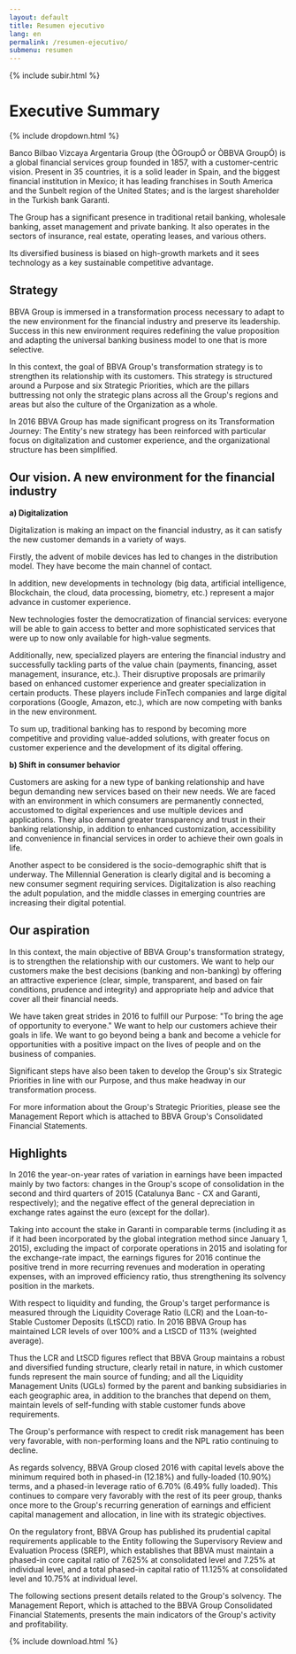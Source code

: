 ```yaml
---
layout: default
title: Resumen ejecutivo
lang: en
permalink: /resumen-ejecutivo/
submenu: resumen
---
```


{% include subir.html %}


# Executive Summary

{% include dropdown.html %}


Banco Bilbao Vizcaya Argentaria Group (the ÒGroupÓ or ÒBBVA GroupÓ) is a global financial services group founded in 1857, with a customer-centric vision. Present in 35 countries, it is a solid leader in Spain, and the biggest financial institution in Mexico; it has leading franchises in South America and the Sunbelt region of the United States; and is the largest shareholder in the Turkish bank Garanti.  

The Group has a significant presence in traditional retail banking, wholesale banking, asset management and private banking. It also operates in the sectors of insurance, real estate, operating leases, and various others. 

Its diversified business is biased on high-growth markets and it sees technology as a key sustainable competitive advantage. 

## Strategy  

BBVA Group is immersed in a transformation process necessary to adapt to the new environment for the financial industry and preserve its leadership. Success in this new environment requires redefining the value proposition and adapting the universal banking business model to one that is more selective. 

In this context, the goal of BBVA Group's transformation strategy is to strengthen its relationship with its customers. This strategy is structured around a Purpose and six Strategic Priorities, which are the pillars buttressing not only the strategic plans across all the Group's regions and areas but also the culture of the Organization as a whole. 

In 2016 BBVA Group has made significant progress on its Transformation Journey: The Entity's new strategy has been reinforced with particular focus on digitalization and customer experience, and the organizational structure has been simplified. 

## Our vision. A new environment for the financial industry

**a) Digitalization**

Digitalization is making an impact on the financial industry, as it can satisfy the new customer demands in a variety of ways. 

Firstly, the advent of mobile devices has led to changes in the distribution model. They have become the main channel of contact. 

In addition, new developments in technology (big data, artificial intelligence, Blockchain, the cloud, data processing, biometry, etc.) represent a major advance in customer experience. 

New technologies foster the democratization of financial services: everyone will be able to gain access to better and more sophisticated services that were up to now only available for high-value segments. 

Additionally, new, specialized players are entering the financial industry and successfully tackling parts of the value chain (payments, financing, asset management, insurance, etc.). Their disruptive proposals are primarily based on enhanced customer experience and greater specialization in certain products. These players include FinTech companies and large digital corporations (Google, Amazon, etc.), which are now competing with banks in the new environment. 

To sum up, traditional banking has to respond by becoming more competitive and providing value-added solutions, with greater focus on customer experience and the development of its digital offering. 

**b) Shift in consumer behavior**

Customers are asking for a new type of banking relationship and have begun demanding new services based on their new needs. We are faced with an environment in which consumers are permanently connected, accustomed to digital experiences and use multiple devices and applications. They also demand greater transparency and trust in their banking relationship, in addition to enhanced customization, accessibility and convenience in financial services in order to achieve their own goals in life. 

Another aspect to be considered is the socio-demographic shift that is underway. The Millennial Generation is clearly digital and is becoming a new consumer segment requiring services. Digitalization is also reaching the adult population, and the middle classes in emerging countries are increasing their digital potential. 

## Our aspiration 

In this context, the main objective of BBVA Group's transformation strategy, is to strengthen the relationship with our customers. We want to help our customers make the best decisions (banking and non-banking) by offering an attractive experience (clear, simple, transparent, and based on fair conditions, prudence and integrity) and appropriate help and advice that cover all their financial needs. 

We have taken great strides in 2016 to fulfill our Purpose: "To bring the age of opportunity to everyone." We want to help our customers achieve their goals in life. We want to go beyond being a bank and become a vehicle for opportunities with a positive impact on the lives of people and on the business of companies. 

Significant steps have also been taken to develop the Group's six Strategic Priorities in line with our Purpose, and thus make headway in our transformation process. 

For more information about the Group's Strategic Priorities, please see the Management Report which is attached to BBVA Group's Consolidated Financial Statements. 

## Highlights 

In 2016 the year-on-year rates of variation in earnings have been impacted mainly by two factors: changes in the Group's scope of consolidation in the second and third quarters of 2015 (Catalunya Banc - CX and Garanti, respectively); and the negative effect of the general depreciation in exchange rates against the euro (except for the dollar). 

Taking into account the stake in Garanti in comparable terms (including it as if it had been incorporated by the global integration method since January 1, 2015), excluding the impact of corporate operations in 2015 and isolating for the exchange-rate impact, the earnings figures for 2016 continue the positive trend in more recurring revenues and moderation in operating expenses, with an improved efficiency ratio, thus strengthening its solvency position in the markets. 

With respect to liquidity and funding, the Group's target performance is measured through the Liquidity Coverage Ratio (LCR) and the Loan-to-Stable Customer Deposits (LtSCD) ratio. In 2016 BBVA Group has maintained LCR levels of over 100% and a LtSCD of 113% (weighted average). 

Thus the LCR and LtSCD figures reflect that BBVA Group maintains a robust and diversified funding structure, clearly retail in nature, in which customer funds represent the main source of funding; and all the Liquidity Management Units (UGLs) formed by the parent and banking subsidiaries in each geographic area, in addition to the branches that depend on them, maintain levels of self-funding with stable customer funds above requirements. 

The Group's performance with respect to credit risk management has been very favorable, with non-performing loans and the NPL ratio continuing to decline. 

As regards solvency, BBVA Group closed 2016 with capital levels above the minimum required both in phased-in (12.18%) and fully-loaded (10.90%) terms, and a phased-in leverage ratio of 6.70% (6.49% fully loaded). This continues to compare very favorably with the rest of its peer group, thanks once more to the Group's recurring generation of earnings and efficient capital management and allocation, in line with its strategic objectives. 

On the regulatory front, BBVA Group has published its prudential capital requirements applicable to the Entity following the Supervisory Review and Evaluation Process (SREP), which establishes that BBVA must maintain a phased-in core capital ratio of 7.625% at consolidated level and 7.25% at individual level, and a total phased-in capital ratio of 11.125% at consolidated level and 10.75% at individual level. 

The following sections present details related to the Group's solvency. The Management Report, which is attached to the BBVA Group Consolidated Financial Statements, presents the main indicators of the Group's activity and profitability. 


{% include download.html %}